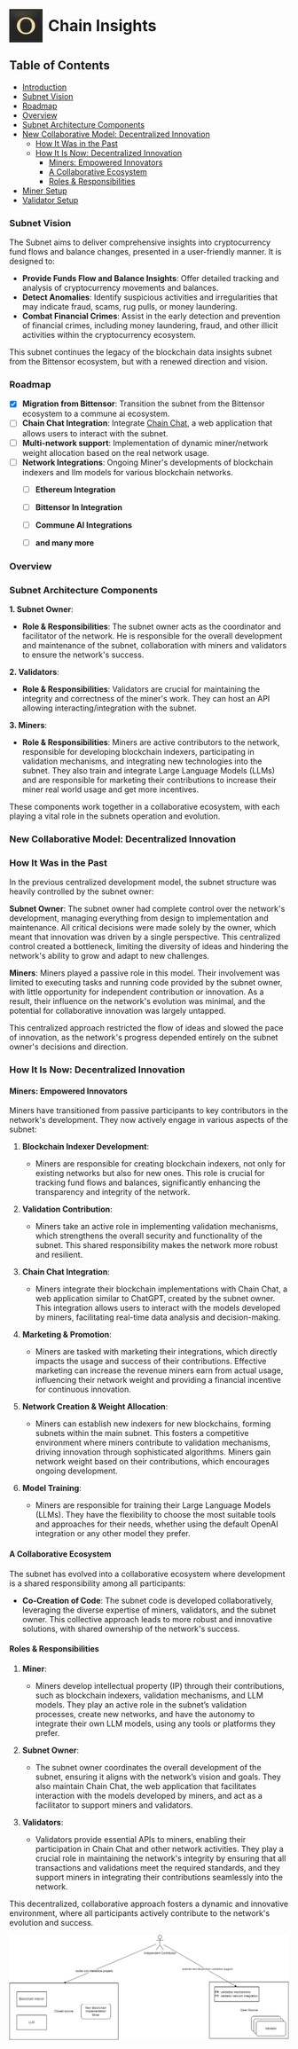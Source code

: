 <div style="display: flex; align-items: center;">
  <img src="docs/subnet_logo.png" alt="subnet_logo" style="width: 60px; height: 60px; margin-right: 10px;">
  <h1 style="margin: 0;">Chain Insights</h1>
</div>

## Table of Contents
 
- [Introduction](#introduction)
- [Subnet Vision](#subnet-vision)
- [Roadmap](#roadmap)
- [Overview](#overview)
- [Subnet Architecture Components](#subnet-architecture-components)
- [New Collaborative Model: Decentralized Innovation](#new-collaborative-model-decentralized-innovation)
  - [How It Was in the Past](#how-it-was-in-the-past)
  - [How It Is Now: Decentralized Innovation](#how-it-is-now-decentralized-innovation)
    - [Miners: Empowered Innovators](#miners-empowered-innovators)
    - [A Collaborative Ecosystem](#a-collaborative-ecosystem)
    - [Roles & Responsibilities](#roles--responsibilities)
- [Miner Setup](MINER_SETUP.md)
- [Validator Setup](VALIDATOR_SETUP.md)

### Subnet Vision

The Subnet aims to deliver comprehensive insights into cryptocurrency fund flows and balance changes, presented in a user-friendly manner. It is designed to:

- **Provide Funds Flow and Balance Insights**: Offer detailed tracking and analysis of cryptocurrency movements and balances.
- **Detect Anomalies**: Identify suspicious activities and irregularities that may indicate fraud, scams, rug pulls, or money laundering.
- **Combat Financial Crimes**: Assist in the early detection and prevention of financial crimes, including money laundering, fraud, and other illicit activities within the cryptocurrency ecosystem.

This subnet continues the legacy of the blockchain data insights subnet from the Bittensor ecosystem, but with a renewed direction and vision.

### Roadmap

- [x] **Migration from Bittensor**: Transition the subnet from the Bittensor ecosystem to a commune ai ecosystem.
- [ ] **Chain Chat Integration**: Integrate [Chain Chat](https://chat.chain-insights.ai/), a web application that allows users to interact with the subnet.
- [ ] **Multi-network support**: Implementation of dynamic miner/network weight allocation based on the real network usage.  
- [ ] **Network Integrations**: Ongoing Miner's developments of blockchain indexers and llm models for various blockchain networks.
  - [ ] **Ethereum Integration**
  - [ ] **Bittensor In Integration**
  - [ ] **Commune AI Integrations**
  - [ ] **and many more**
  

### Overview

### Subnet Architecture Components

**1. Subnet Owner**:
   - **Role & Responsibilities**: The subnet owner acts as the coordinator and facilitator of the network. He is responsible for the overall development and maintenance of the subnet, collaboration with miners and validators to ensure the network's success.

**2. Validators**:
   - **Role & Responsibilities**: Validators are crucial for maintaining the integrity and correctness of the miner's work. They can host an API allowing interacting/integration with the subnet.

**3. Miners**:
   - **Role & Responsibilities**: Miners are active contributors to the network, responsible for developing blockchain indexers, participating in validation mechanisms, and integrating new technologies into the subnet. They also train and integrate Large Language Models (LLMs) and are responsible for marketing their contributions to increase their miner real world usage and get more incentives.

These components work together in a collaborative ecosystem, with each playing a vital role in the subnets operation and evolution.

### New Collaborative Model: Decentralized Innovation

### How It Was in the Past

In the previous centralized development model, the subnet structure was heavily controlled by the subnet owner:

**Subnet Owner**: The subnet owner had complete control over the network's development, managing everything from design to implementation and maintenance. All critical decisions were made solely by the owner, which meant that innovation was driven by a single perspective. This centralized control created a bottleneck, limiting the diversity of ideas and hindering the network's ability to grow and adapt to new challenges.

**Miners**: Miners played a passive role in this model. Their involvement was limited to executing tasks and running code provided by the subnet owner, with little opportunity for independent contribution or innovation. As a result, their influence on the network's evolution was minimal, and the potential for collaborative innovation was largely untapped.

This centralized approach restricted the flow of ideas and slowed the pace of innovation, as the network's progress depended entirely on the subnet owner's decisions and direction.

### How It Is Now: Decentralized Innovation

#### Miners: Empowered Innovators

Miners have transitioned from passive participants to key contributors in the network's development. They now actively engage in various aspects of the subnet:

1. **Blockchain Indexer Development**:
   - Miners are responsible for creating blockchain indexers, not only for existing networks but also for new ones. This role is crucial for tracking fund flows and balances, significantly enhancing the transparency and integrity of the network.

2. **Validation Contribution**:
   - Miners take an active role in implementing validation mechanisms, which strengthens the overall security and functionality of the subnet. This shared responsibility makes the network more robust and resilient.

3. **Chain Chat Integration**:
   - Miners integrate their blockchain implementations with Chain Chat, a web application similar to ChatGPT, created by the subnet owner. This integration allows users to interact with the models developed by miners, facilitating real-time data analysis and decision-making.

4. **Marketing & Promotion**:
   - Miners are tasked with marketing their integrations, which directly impacts the usage and success of their contributions. Effective marketing can increase the revenue miners earn from actual usage, influencing their network weight and providing a financial incentive for continuous innovation.

5. **Network Creation & Weight Allocation**:
   - Miners can establish new indexers for new blockchains, forming subnets within the main subnet. This fosters a competitive environment where miners contribute to validation mechanisms, driving innovation through sophisticated algorithms. Miners gain network weight based on their contributions, which encourages ongoing development.

6. **Model Training**:
   - Miners are responsible for training their Large Language Models (LLMs). They have the flexibility to choose the most suitable tools and approaches for their needs, whether using the default OpenAI integration or any other model they prefer.

#### A Collaborative Ecosystem

The subnet has evolved into a collaborative ecosystem where development is a shared responsibility among all participants:

- **Co-Creation of Code**: The subnet code is developed collaboratively, leveraging the diverse expertise of miners, validators, and the subnet owner. This collective approach leads to more robust and innovative solutions, with shared ownership of the network's success.

#### Roles & Responsibilities

1. **Miner**:
   - Miners develop intellectual property (IP) through their contributions, such as blockchain indexers, validation mechanisms, and LLM models. They play an active role in the subnet’s validation processes, create new networks, and have the autonomy to integrate their own LLM models, using any tools or platforms they prefer.

2. **Subnet Owner**:
   - The subnet owner coordinates the overall development of the subnet, ensuring it aligns with the network’s vision and goals. They also maintain Chain Chat, the web application that facilitates interaction with the models developed by miners, and act as a facilitator to support miners and validators.

3. **Validators**:
   - Validators provide essential APIs to miners, enabling their participation in Chain Chat and other network activities. They play a crucial role in maintaining the network's integrity by ensuring that all transactions and validations meet the required standards, and they support miners in integrating their contributions seamlessly into the network.

This decentralized, collaborative approach fosters a dynamic and innovative environment, where all participants actively contribute to the network's evolution and success.

<div style="display: flex; align-items: center;">
  <img src="docs/collaboration_diagram.png" alt="collaboration_diagram" margin-right: 10px;">
</div>

```